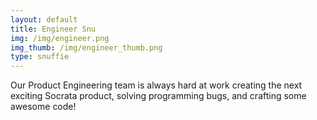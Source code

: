 ```yaml
---
layout: default
title: Engineer Snu
img: /img/engineer.png
img_thumb: /img/engineer_thumb.png
type: snuffie
---
```


Our Product Engineering team is always hard at work creating the next exciting Socrata product, solving programming bugs, and crafting some awesome code! 